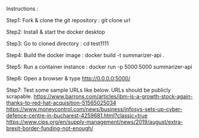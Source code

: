 Instructions :

Step1: Fork & clone the git repository : git clone url

Step2: Install & start the docker desktop

Step3: Go to cloned directory : cd test1111

Step4: Build the docker image : docker build -t summarizer-api .

Step5: Run a container instance : docker run -p 5000:5000 summarizer-api

Step6: Open a browser & type http://0.0.0.0:5000/

Step7: Test some sample URLs like below. URLs should be publicly scrapable.
https://www.barrons.com/articles/ibm-is-a-growth-stock-again-thanks-to-red-hat-acquisition-51565025034 
https://www.moneycontrol.com/news/business/infosys-sets-up-cyber-defence-centre-in-bucharest-4259681.html?classic=true
https://www.cips.org/en/supply-management/news/2019/august/extra-brexit-border-funding-not-enough/
